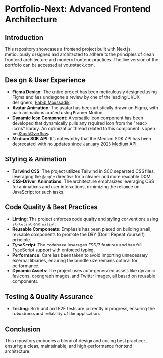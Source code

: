 # Portfolio-Next: Advanced Frontend Architecture

## Introduction
This repository showcases a frontend project built with Next.js, meticulously designed and architected to adhere to the principles of clean frontend architecture and modern frontend practices.
The live version of the portfolio can be accessed at [yousstack.com](https://yousstack.com).

## Design & User Experience
- **Figma Design**: The entire project has been meticulously designed using Figma and has undergone a review by one of the leading UI/UX designers, [Habib Moussadik](https://www.behance.net/habibm).
- **Avatar Animation**: The avatar has been artistically drawn on Figma, with path animations crafted using Framer Motion.
- **Dynamic Icon Component**: A versatile Icon component has been developed that dynamically pulls any required icon from the "react-icons" library. An optimization thread related to this component is open on [StackOverflow](https://stackoverflow.com/questions/76876776/implement-dynamic-import-for-react-icons-in-nextjs-app).
- **Medium SDK API**: It's noteworthy that the Medium SDK API has been deprecated, with no updates since January 2023 [Medium API](https://github.com/Medium/medium-api-docs).

## Styling & Animation
- **Tailwind CSS**: The project utilizes Tailwind in SOC separated CSS files, leveraging the `@apply` directive for a cleaner and more readable DOM.
- **CSS-Driven Animations**: The architecture emphasizes leveraging CSS for animations and user interactions, minimizing the reliance on JavaScript for such tasks.

## Code Quality & Best Practices
- **Linting**: The project enforces code quality and styling conventions using `stylelint` and `eslint`.
- **Reusable Components**: Emphasis has been placed on building small, reusable components to promote the DRY (Don't Repeat Yourself) principle.
- **TypeScript**: The codebase leverages ES6/7 features and has full TypeScript support with enforced typing.
- **Performance**: Care has been taken to avoid importing unnecessary external libraries, ensuring the bundle size remains optimal for performance.
- **Dynamic Assets**: The project uses auto-generated assets like dynamic favicons, opengraph images, and Twitter images, all based on reusable components.

## Testing & Quality Assurance
- **Testing**: Both unit and E2E tests are currently in progress, ensuring the robustness and reliability of the application.

## Conclusion
This repository embodies a blend of design and coding best practices, ensuring a clean, maintainable, and high-performance frontend architecture.
